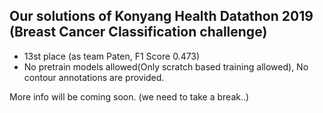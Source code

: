 ## Our solutions of Konyang Health Datathon 2019 (Breast Cancer Classification challenge) 

- 13st place (as team Paten, F1 Score 0.473)
- No pretrain models allowed(Only scratch based training allowed), No contour annotations are provided.

More info will be coming soon. (we need to take a break..)

